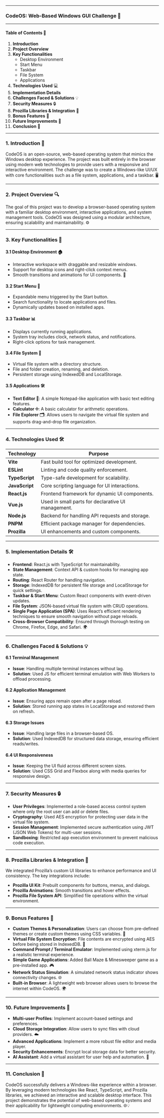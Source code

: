 
---

### CodeOS: Web-Based Windows GUI Challenge 🚀

---

#### Table of Contents 📑

1. **Introduction**  
2. **Project Overview**  
3. **Key Functionalities**  
    - Desktop Environment  
    - Start Menu  
    - Taskbar  
    - File System  
    - Applications  
4. **Technologies Used** 💻  
5. **Implementation Details**  
6. **Challenges Faced & Solutions** 💡  
7. **Security Measures** 🔒  
8. **Prozilla Libraries & Integration** 🔧  
9. **Bonus Features** 🎉  
10. **Future Improvements** 🚀  
11. **Conclusion** 🏁  

---

### 1. Introduction 🌟

CodeOS is an open-source, web-based operating system that mimics the Windows desktop experience. The project was built entirely in the browser using modern web technologies to provide users with a responsive and interactive environment. The challenge was to create a Windows-like UI/UX with core functionalities such as a file system, applications, and a taskbar. 🖥️

---

### 2. Project Overview 🔍

The goal of this project was to develop a browser-based operating system with a familiar desktop environment, interactive applications, and system management tools. CodeOS was designed using a modular architecture, ensuring scalability and maintainability. ⚙️

---

### 3. Key Functionalities 🔑

#### 3.1 Desktop Environment 🏠  
- Interactive workspace with draggable and resizable windows.  
- Support for desktop icons and right-click context menus.  
- Smooth transitions and animations for UI components. 🎨

#### 3.2 Start Menu 🍔  
- Expandable menu triggered by the Start button.  
- Search functionality to locate applications and files.  
- Dynamically updates based on installed apps.

#### 3.3 Taskbar 📊  
- Displays currently running applications.  
- System tray includes clock, network status, and notifications.  
- Right-click options for task management.

#### 3.4 File System 📂  
- Virtual file system with a directory structure.  
- File and folder creation, renaming, and deletion.  
- Persistent storage using IndexedDB and LocalStorage.

#### 3.5 Applications 🛠️  

- **Text Editor 📝**: A simple Notepad-like application with basic text editing features.  
- **Calculator ➗**: A basic calculator for arithmetic operations.  
- **File Explorer 🗂️**: Allows users to navigate the virtual file system and supports drag-and-drop file organization.  

---

### 4. Technologies Used 🛠️

| **Technology** | **Purpose** |
|----------------|------------|
| **Vite**       | Fast build tool for optimized development. |
| **ESLint**     | Linting and code quality enforcement. |
| **TypeScript** | Type-safe development for scalability. |
| **JavaScript** | Core scripting language for UI interactions. |
| **React.js**   | Frontend framework for dynamic UI components. |
| **Vue.js**     | Used in small parts for declarative UI management. |
| **Node.js**    | Backend for handling API requests and storage. |
| **PNPM**       | Efficient package manager for dependencies. |
| **Prozilla**   | UI enhancements and custom components. |

---

### 5. Implementation Details 🛠️

- **Frontend**: React.js with TypeScript for maintainability.  
- **State Management**: Context API & custom hooks for managing app state.  
- **Routing**: React Router for handling navigation.  
- **Storage**: IndexedDB for persistent file storage and LocalStorage for quick settings.  
- **Taskbar & Start Menu**: Custom React components with event-driven updates.  
- **File System**: JSON-based virtual file system with CRUD operations.  
- **Single Page Application (SPA)**: Uses React’s efficient rendering techniques to ensure smooth navigation without page reloads.  
- **Cross-Browser Compatibility**: Ensured through thorough testing on Chrome, Firefox, Edge, and Safari. 🌍

---

### 6. Challenges Faced & Solutions 💡

#### 6.1 Terminal Management  
- **Issue**: Handling multiple terminal instances without lag.  
- **Solution**: Used JS for efficient terminal emulation with Web Workers to offload processing.

#### 6.2 Application Management  
- **Issue**: Ensuring apps remain open after a page reload.  
- **Solution**: Stored running app states in LocalStorage and restored them on refresh.

#### 6.3 Storage Issues  
- **Issue**: Handling large files in a browser-based OS.  
- **Solution**: Used IndexedDB for structured data storage, ensuring efficient reads/writes.

#### 6.4 UI Responsiveness  
- **Issue**: Keeping the UI fluid across different screen sizes.  
- **Solution**: Used CSS Grid and Flexbox along with media queries for responsive design.

---

### 7. Security Measures 🔒

- **User Privileges**: Implemented a role-based access control system where only the root user can add or delete files.  
- **Cryptography**: Used AES encryption for protecting user data in the virtual file system.  
- **Session Management**: Implemented secure authentication using JWT (JSON Web Tokens) for multi-user sessions.  
- **Sandboxing**: Restricted app execution environment to prevent malicious code execution.

---

### 8. Prozilla Libraries & Integration 🔧

We integrated Prozilla’s custom UI libraries to enhance performance and UI consistency. The key integrations include:

- **Prozilla UI Kit**: Prebuilt components for buttons, menus, and dialogs.  
- **Prozilla Animations**: Smooth transitions and hover effects.  
- **Prozilla File System API**: Simplified file operations within the virtual environment.  

---

### 9. Bonus Features 🎉

- **Custom Themes & Personalization**: Users can choose from pre-defined themes or create custom themes using CSS variables. 🎨  
- **Virtual File System Encryption**: File contents are encrypted using AES before being stored in IndexedDB. 🔐  
- **Command Prompt / Terminal Emulator**: Implemented using xterm.js for a realistic terminal experience.  
- **Simple Game Applications**: Added Ball Maze & Minesweeper game as a pre-installed app. 🎮  
- **Network Status Simulation**: A simulated network status indicator shows connectivity changes. 🌐  
- **Built-in Browser**: A lightweight web browser allows users to browse the internet within CodeOS. 🌍  

---

### 10. Future Improvements 🚀

- **Multi-user Profiles**: Implement account-based settings and preferences.  
- **Cloud Storage Integration**: Allow users to sync files with cloud providers. ☁️  
- **Advanced Applications**: Implement a more robust file editor and media player.  
- **Security Enhancements**: Encrypt local storage data for better security.  
- **AI Assistant**: Add a virtual assistant for user help and automation. 🤖

---

### 11. Conclusion 🏁

CodeOS successfully delivers a Windows-like experience within a browser. By leveraging modern technologies like React, TypeScript, and Prozilla libraries, we achieved an interactive and scalable desktop interface. This project demonstrates the potential of web-based operating systems and their applicability for lightweight computing environments. 🌐💡

---

